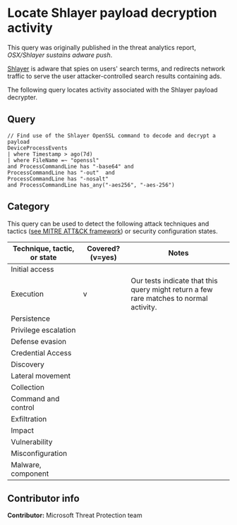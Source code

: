 # Locate Shlayer payload decryption activity

This query was originally published in the threat analytics report, *OSX/Shlayer sustains adware push*.

[Shlayer](https://www.intego.com/mac-security-blog/osxshlayer-new-mac-malware-comes-out-of-its-shell/) is adware that spies on users' search terms, and redirects network traffic to serve the user attacker-controlled search results containing ads.

The following query locates activity associated with the Shlayer payload decrypter.

## Query

```Kusto
// Find use of the Shlayer OpenSSL command to decode and decrypt a payload
DeviceProcessEvents
| where Timestamp > ago(7d)
| where FileName =~ "openssl"
and ProcessCommandLine has "-base64" and
ProcessCommandLine has "-out"  and
ProcessCommandLine has "-nosalt"
and ProcessCommandLine has_any("-aes256", "-aes-256")
```

## Category

This query can be used to detect the following attack techniques and tactics ([see MITRE ATT&CK framework](https://attack.mitre.org/)) or security configuration states.

| Technique, tactic, or state | Covered? (v=yes) | Notes |
|-|-|-|
| Initial access |  |  |
| Execution | v | Our tests indicate that this query might return a few rare matches to normal activity. |
| Persistence |  |  |
| Privilege escalation |  |  |
| Defense evasion |  |  |
| Credential Access |  |  |
| Discovery |  |  |
| Lateral movement |  |  |
| Collection |  |  |
| Command and control |  |  |
| Exfiltration |  |  |
| Impact |  |  |
| Vulnerability |  |  |
| Misconfiguration |  |  |
| Malware, component |  |  |

## Contributor info

**Contributor:** Microsoft Threat Protection team
